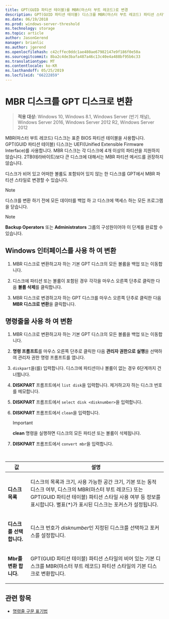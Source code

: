 ```yaml
---
title: GPT(GUID 파티션 테이블)를 MBR(마스터 부트 레코드)로 변경
description: GPT(GUID 파티션 테이블) 디스크를 MBR(마스터 부트 레코드) 파티션 스타일 디스크로 변경하는 방법을 설명합니다.
ms.date: 06/19/2018
ms.prod: windows-server-threshold
ms.technology: storage
ms.topic: article
author: JasonGerend
manager: brianlic
ms.author: jgerend
ms.openlocfilehash: c42cffec0ddc1ae480ae67982147e9f186f0e50a
ms.sourcegitcommit: 8ba2c4de3bafa487a46c13c40e4a488bf95b6c33
ms.translationtype: MT
ms.contentlocale: ko-KR
ms.lasthandoff: 05/25/2019
ms.locfileid: "66222859"
---
```

# <a name="convert-a-gpt-disk-into-an-mbr-disk"></a>MBR 디스크를 GPT 디스크로 변환

> **적용 대상:** Windows 10, Windows 8.1, Windows Server (반기 채널), Windows Server 2016, Windows Server 2012 R2, Windows Server 2012

MBR(마스터 부트 레코드) 디스크는 표준 BIOS 파티션 테이블을 사용합니다. GPT(GUID 파티션 테이블) 디스크는 UEFI(Unified Extensible Firmware Interface)를 사용합니다. MBR 디스크는 각 디스크에 4개 이상의 파티션을 지원하지 않습니다. 2TB(테라바이트)보다 큰 디스크에 대해서는 MBR 파티션 메서드를 권장하지 않습니다.

디스크가 비어 있고 어떠한 볼륨도 포함되어 있지 않는 한 디스크를 GPT에서 MBR 파티션 스타일로 변경할 수 있습니다.

> [!NOTE]
> 디스크를 변환 하기 전에 모든 데이터를 백업 하 고 디스크에 액세스 하는 모든 프로그램을 닫습니다.

> [!NOTE]
> **Backup Operators** 또는 **Administrators** 그룹의 구성원이어야 이 단계를 완료할 수 있습니다.

## <a name="converting-using-the-windows-interface"></a>Windows 인터페이스를 사용 하 여 변환

1.  MBR 디스크로 변환하고자 하는 기본 GPT 디스크의 모든 볼륨을 백업 또는 이동합니다.

2.  디스크에 파티션 또는 볼륨이 포함된 경우 각각을 마우스 오른쪽 단추로 클릭한 다음 **볼륨 삭제**를 클릭합니다.

3.  MBR 디스크로 변경하고자 하는 GPT 디스크를 마우스 오른쪽 단추로 클릭한 다음 **MBR 디스크로 변환**을 클릭합니다.

## <a name="converting-using-a-command-line"></a>명령줄을 사용 하 여 변환

1.  MBR 디스크로 변환하고자 하는 기본 GPT 디스크의 모든 볼륨을 백업 또는 이동합니다.

2.  **명령 프롬프트**를 마우스 오른쪽 단추로 클릭한 다음 **관리자 권한으로 실행**을 선택하여 관리자 권한 명령 프롬프트를 엽니다.

3. `diskpart`을(를) 입력합니다. 디스크에 파티션이나 볼륨이 없는 경우 6단계까지 건너뜁니다.

4.  **DISKPART** 프롬프트에서 `list disk`을 입력합니다. 제거하고자 하는 디스크 번호를 메모합니다.

5.  **DISKPART** 프롬프트에서 `select disk <disknumber>`을 입력합니다.

6.  **DISKPART** 프롬프트에서 `clean`을 입력합니다.

    > [!IMPORTANT]
    > **clean** 명령을 실행하면 디스크의 모든 파티션 또는 볼륨이 삭제됩니다.

7.  **DISKPART** 프롬프트에서 `convert mbr`을 입력합니다.

<br />

| 값 | 설명 |
| --- | --- |
| <p>**디스크 목록**</p> | <p>디스크의 목록과 크기, 사용 가능한 공간 크기, 기본 또는 동적 디스크 여부, 디스크의 MBR(마스터 부트 레코드) 또는 GPT(GUID 파티션 테이블) 파티션 스타일 사용 여부 등 정보를 표시합니다. 별표(*)가 표시된 디스크는 포커스가 설정됩니다.</p> |
| <p>**디스크를 선택 합니다.**</p> | <p>디스크 번호가 <em>disknumber</em>인 지정된 디스크를 선택하고 포커스를 설정합니다.</p> | <p>**clean**</p> | <p>포커스가 설정된 디스크에서 모든 파티션 또는 볼륨을 삭제합니다.</p> |
| <p>**Mbr를 변환 합니다.**</p> | <p>GPT(GUID 파티션 테이블) 파티션 스타일의 비어 있는 기본 디스크를 MBR(마스터 부트 레코드) 파티션 스타일의 기본 디스크로 변환합니다.</p>

## <a name="see-also"></a>관련 항목

-   [명령줄 구문 표기법](https://technet.microsoft.com/library/cc742449(v=ws.11).aspx)


